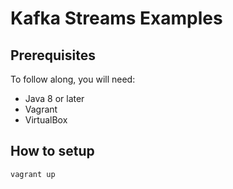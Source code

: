 # Kafka Streams Examples

## Prerequisites

To follow along, you will need:

- Java 8 or later
- Vagrant
- VirtualBox

## How to setup

```
vagrant up
```
